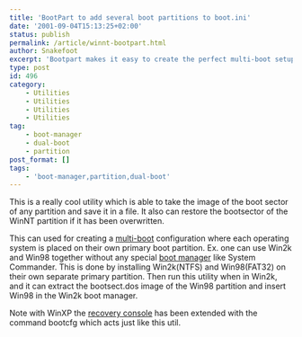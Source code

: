 ```yaml
---
title: 'BootPart to add several boot partitions to boot.ini'
date: '2001-09-04T15:13:25+02:00'
status: publish
permalink: /article/winnt-bootpart.html
author: Snakefoot
excerpt: 'Bootpart makes it easy to create the perfect multi-boot setup using the Windows NT boot manager.'
type: post
id: 496
category:
    - Utilities
    - Utilities
    - Utilities
    - Utilities
tag:
    - boot-manager
    - dual-boot
    - partition
post_format: []
tags:
    - 'boot-manager,partition,dual-boot'
---
```

This is a really cool utility which is able to take the image of the boot sector of any partition and save it in a file. It also can restore the bootsector of the WinNT partition if it has been overwritten.  
  
 This can used for creating a [multi-boot](/article/winnt-dual-boot.html) configuration where each operating system is placed on their own primary boot partition. Ex. one can use Win2k and Win98 together without any special [boot manager](/article/boot-manager.html) like System Commander. This is done by installing Win2k(NTFS) and Win98(FAT32) on their own separate primary partition. Then run this utility when in Win2k, and it can extract the bootsect.dos image of the Win98 partition and insert Win98 in the Win2k boot manager.  
  
 Note with WinXP the [recovery console](/article/winnt-recovery-console.html) has been extended with the command bootcfg which acts just like this util.